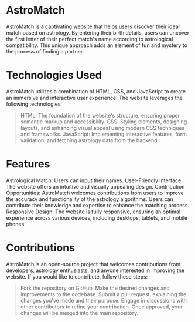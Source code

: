 # AstroMatch
AstroMatch is a captivating website that helps users discover their ideal match based on astrology. By entering their birth details, users can uncover the first letter of their perfect match's name according to astrological compatibility. This unique approach adds an element of fun and mystery to the process of finding a partner.
# Technologies Used
AstroMatch utilizes a combination of HTML, CSS, and JavaScript to create an immersive and interactive user experience. The website leverages the following technologies:
>HTML: The foundation of the website's structure, ensuring proper semantic markup and accessibility.
>CSS: Styling elements, designing layouts, and enhancing visual appeal using modern CSS techniques and frameworks.
>JavaScript: Implementing interactive features, form validation, and fetching astrology data from the backend.
# Features
Astrological Match: Users can input their names.
User-Friendly Interface: The website offers an intuitive and visually appealing design.
Contribution Opportunities: AstroMatch welcomes contributions from users to improve the accuracy and functionality of the astrology algorithms. Users can contribute their knowledge and expertise to enhance the matching process.
Responsive Design: The website is fully responsive, ensuring an optimal experience across various devices, including desktops, tablets, and mobile phones.
# Contributions
AstroMatch is an open-source project that welcomes contributions from developers, astrology enthusiasts, and anyone interested in improving the website. If you would like to contribute, follow these steps:
>Fork the repository on GitHub.
>Make the desired changes and improvements to the codebase.
>Submit a pull request, explaining the changes you've made and their purpose.
>Engage in discussions with other contributors to refine your contribution.
>Once approved, your changes will be merged into the main repository.
